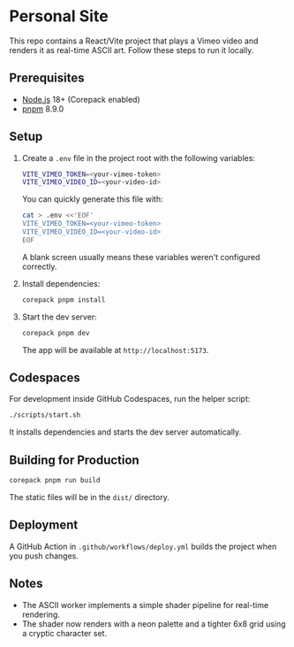 # Personal Site

This repo contains a React/Vite project that plays a Vimeo video and renders it as real-time ASCII art. Follow these steps to run it locally.

## Prerequisites
- [Node.js](https://nodejs.org/) 18+ (Corepack enabled)
- [pnpm](https://pnpm.io/) 8.9.0

## Setup
1. Create a `.env` file in the project root with the following variables:

   ```bash
   VITE_VIMEO_TOKEN=<your-vimeo-token>
   VITE_VIMEO_VIDEO_ID=<your-video-id>
   ```

   You can quickly generate this file with:

   ```bash
   cat > .env <<'EOF'
   VITE_VIMEO_TOKEN=<your-vimeo-token>
   VITE_VIMEO_VIDEO_ID=<your-video-id>
   EOF
   ```

   A blank screen usually means these variables weren't configured correctly.
2. Install dependencies:
   ```bash
   corepack pnpm install
   ```
3. Start the dev server:
   ```bash
   corepack pnpm dev
   ```
   The app will be available at `http://localhost:5173`.

## Codespaces
For development inside GitHub Codespaces, run the helper script:

```bash
./scripts/start.sh
```
It installs dependencies and starts the dev server automatically.

## Building for Production
```bash
corepack pnpm run build
```
The static files will be in the `dist/` directory.

## Deployment
A GitHub Action in `.github/workflows/deploy.yml` builds the project when you push changes.

## Notes
- The ASCII worker implements a simple shader pipeline for real-time rendering.
- The shader now renders with a neon palette and a tighter 6x8 grid using a cryptic character set.
